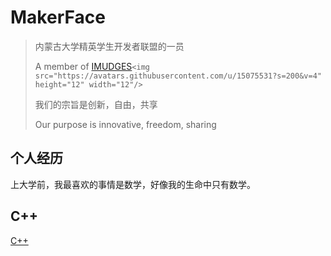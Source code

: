 # MakerFace

> 内蒙古大学精英学生开发者联盟的一员
>
> A member of [IMUDGES](www.imudges.com)`<img src="https://avatars.githubusercontent.com/u/15075531?s=200&v=4" height="12" width="12"/>`
>
> 我们的宗旨是创新，自由，共享
>
> Our purpose is innovative, freedom, sharing

## 个人经历

上大学前，我最喜欢的事情是数学，好像我的生命中只有数学。


## C++

[C++](cpp.md)
